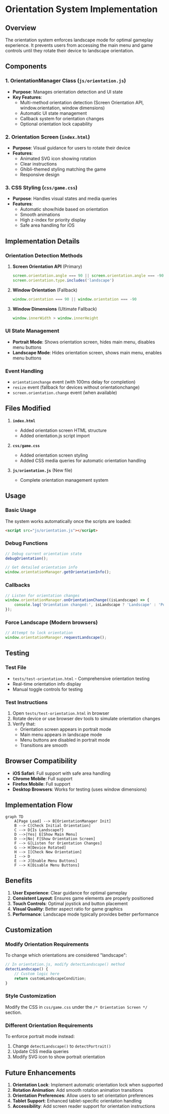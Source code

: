 # Orientation System Implementation

## Overview
The orientation system enforces landscape mode for optimal gameplay experience. It prevents users from accessing the main menu and game controls until they rotate their device to landscape orientation.

## Components

### 1. OrientationManager Class (`js/orientation.js`)
- **Purpose**: Manages orientation detection and UI state
- **Key Features**:
  - Multi-method orientation detection (Screen Orientation API, window.orientation, window dimensions)
  - Automatic UI state management
  - Callback system for orientation changes
  - Optional orientation lock capability

### 2. Orientation Screen (`index.html`)
- **Purpose**: Visual guidance for users to rotate their device
- **Features**:
  - Animated SVG icon showing rotation
  - Clear instructions
  - Ghibli-themed styling matching the game
  - Responsive design

### 3. CSS Styling (`css/game.css`)
- **Purpose**: Handles visual states and media queries
- **Features**:
  - Automatic show/hide based on orientation
  - Smooth animations
  - High z-index for priority display
  - Safe area handling for iOS

## Implementation Details

### Orientation Detection Methods

1. **Screen Orientation API** (Primary)
   ```javascript
   screen.orientation.angle === 90 || screen.orientation.angle === -90 ||
   screen.orientation.type.includes('landscape')
   ```

2. **Window Orientation** (Fallback)
   ```javascript
   window.orientation === 90 || window.orientation === -90
   ```

3. **Window Dimensions** (Ultimate Fallback)
   ```javascript
   window.innerWidth > window.innerHeight
   ```

### UI State Management

- **Portrait Mode**: Shows orientation screen, hides main menu, disables menu buttons
- **Landscape Mode**: Hides orientation screen, shows main menu, enables menu buttons

### Event Handling

- `orientationchange` event (with 100ms delay for completion)
- `resize` event (fallback for devices without orientationchange)
- `screen.orientation.change` event (when available)

## Files Modified

1. **`index.html`**
   - Added orientation screen HTML structure
   - Added orientation.js script import

2. **`css/game.css`**
   - Added orientation screen styling
   - Added CSS media queries for automatic orientation handling

3. **`js/orientation.js`** (New file)
   - Complete orientation management system

## Usage

### Basic Usage
The system works automatically once the scripts are loaded:
```html
<script src="js/orientation.js"></script>
```

### Debug Functions
```javascript
// Debug current orientation state
debugOrientation();

// Get detailed orientation info
window.orientationManager.getOrientationInfo();
```

### Callbacks
```javascript
// Listen for orientation changes
window.orientationManager.onOrientationChange((isLandscape) => {
    console.log('Orientation changed:', isLandscape ? 'Landscape' : 'Portrait');
});
```

### Force Landscape (Modern browsers)
```javascript
// Attempt to lock orientation
window.orientationManager.requestLandscape();
```

## Testing

### Test File
- `tests/test-orientation.html` - Comprehensive orientation testing
- Real-time orientation info display
- Manual toggle controls for testing

### Test Instructions
1. Open `tests/test-orientation.html` in browser
2. Rotate device or use browser dev tools to simulate orientation changes
3. Verify that:
   - Orientation screen appears in portrait mode
   - Main menu appears in landscape mode
   - Menu buttons are disabled in portrait mode
   - Transitions are smooth

## Browser Compatibility

- **iOS Safari**: Full support with safe area handling
- **Chrome Mobile**: Full support
- **Firefox Mobile**: Full support
- **Desktop Browsers**: Works for testing (uses window dimensions)

## Implementation Flow

```mermaid
graph TD
    A[Page Load] --> B[OrientationManager Init]
    B --> C[Check Initial Orientation]
    C --> D{Is Landscape?}
    D -->|Yes| E[Show Main Menu]
    D -->|No| F[Show Orientation Screen]
    F --> G[Listen for Orientation Changes]
    G --> H[Device Rotated]
    H --> I[Check New Orientation]
    I --> D
    E --> J[Enable Menu Buttons]
    F --> K[Disable Menu Buttons]
```

## Benefits

1. **User Experience**: Clear guidance for optimal gameplay
2. **Consistent Layout**: Ensures game elements are properly positioned
3. **Touch Controls**: Optimal joystick and button placement
4. **Visual Quality**: Better aspect ratio for game graphics
5. **Performance**: Landscape mode typically provides better performance

## Customization

### Modify Orientation Requirements
To change which orientations are considered "landscape":
```javascript
// In orientation.js, modify detectLandscape() method
detectLandscape() {
    // Custom logic here
    return customLandscapeCondition;
}
```

### Style Customization
Modify the CSS in `css/game.css` under the `/* Orientation Screen */` section.

### Different Orientation Requirements
To enforce portrait mode instead:
1. Change `detectLandscape()` to `detectPortrait()`
2. Update CSS media queries
3. Modify SVG icon to show portrait orientation

## Future Enhancements

1. **Orientation Lock**: Implement automatic orientation lock when supported
2. **Rotation Animation**: Add smooth rotation animation transitions
3. **Orientation Preferences**: Allow users to set orientation preferences
4. **Tablet Support**: Enhanced tablet-specific orientation handling
5. **Accessibility**: Add screen reader support for orientation instructions
